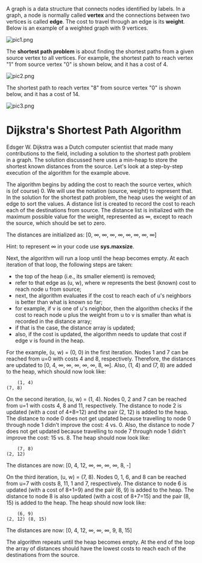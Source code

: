 A graph is a data structure that connects nodes identified by labels. In a graph, a node is normally called **vertex** and the connections between two vertices is called **edge**. The cost to travel through an edge is its **weight**. Below is an example of a weighted graph with 9 vertices. 

![pic1.png](pics/pic1.png)

The **shortest path problem** is about finding the shortest paths from a given source vertex to all vertices. For example, the shortest path to reach vertex "1" from source vertex "0" is shown below, and it has a cost of 4. 

![pic2.png](pics/pic2.png)

The shortest path to reach vertex "8" from source vertex "0" is shown below, and it has a cost of 14. 

![pic3.png](pics/pic3.png)

# Dijkstra's Shortest Path Algorithm

Edsger W. Dijkstra was a Dutch computer scientist that made many contributions to the field, including a solution to the shortest path problem in a graph. The solution discussed here uses a min-heap to store the shortest known distances from the source. Let's look at a step-by-step execution of the algorithm for the example above. 

The algorithm begins by adding the cost to reach the source vertex, which is (of course) 0. We will use the notation (source, weight) to represent that. In the solution for the shortest path problem, the heap uses the weight of an edge to sort the values. A distance list is created to record the cost to reach each of the destinations from source. The distance list is initialized with the maximum possible value for the weight, represented as ∞, except to reach the source, which should be set to zero. 

The distances are initialized as: [0, ∞, ∞, ∞, ∞, ∞, ∞, ∞, ∞]

Hint: to represent ∞ in your code use **sys.maxsize**. 

Next, the algorithm will run a loop until the heap becomes empty. At each iteration of that loop, the following steps are taken: 

* the top of the heap (i.e., its smaller element) is removed; 
* refer to that edge as (u, w), where w represents the best (known) cost to reach node u from source; 
* next, the algorithm evaluates if the cost to reach each of u's neighbors is better than what is known so far; 
* for example, if v is one of u's neighbor, then the algorithm checks if the cost to reach node u plus the weight from u to v is smaller than what is recorded in the distance array; 
* if that is the case, the distance array is updated; 
* also, if the cost is updated, the algorithm needs to update that cost if edge v is found in the heap. 

For the example, (u, w) = (0, 0) in the first iteration. Nodes 1 and 7 can be reached from u=0 with costs 4 and 8, respectively. Therefore, the distances are updated to [0, 4, ∞, ∞, ∞, ∞, ∞, 8, ∞]. Also, (1, 4) and (7, 8) are added to the heap, which should now look like: 

```
    (1, 4)
(7, 8)
```

On the second iteration, (u, w) = (1, 4).  Nodes 0, 2 and 7 can be reached from u=1 with costs 4, 8 and 11, respectively. The distance to node 2 is updated (with a cost of 4+8=12) and the pair (2, 12) is added to the heap. The distance to node 0 does not get updated because travelling to node 0 through node 1 didn't improve the cost: 4 vs. 0. Also, the distance to node 7 does not get updated because travelling to node 7 through node 1 didn't improve the cost: 15 vs. 8. The heap should now look like: 

```
    (7, 8)
(2, 12)    
```

The distances are now: [0, 4, 12, ∞, ∞, ∞, ∞, 8, -]

On the third iteration, (u, w) = (7, 8).  Nodes 0, 1, 6, and 8 can be reached from u=7 with costs 8, 11, 1 and 7, respectively. The distance to node 6 is updated (with a cost of 8+1=9) and the pair (6, 9) is added to the heap. The distance to node 8 is also updated (with a cost of 8+7=15) and the pair (8, 15) is added to the heap. The heap should now look like: 

```
    (6, 9)
(2, 12) (8, 15)  
```

The distances are now: [0, 4, 12, ∞, ∞, ∞, 9, 8, 15]

The algorithm repeats until the heap becomes empty. At the end of the loop the array of distances should have the lowest costs to reach each of the destinations from the source. 
